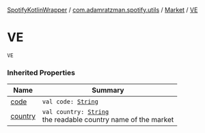 [SpotifyKotlinWrapper](../../index.md) / [com.adamratzman.spotify.utils](../index.md) / [Market](index.md) / [VE](./-v-e.md)

# VE

`VE`

### Inherited Properties

| Name | Summary |
|---|---|
| [code](code.md) | `val code: `[`String`](https://kotlinlang.org/api/latest/jvm/stdlib/kotlin/-string/index.html) |
| [country](country.md) | `val country: `[`String`](https://kotlinlang.org/api/latest/jvm/stdlib/kotlin/-string/index.html)<br>the readable country name of the market |
